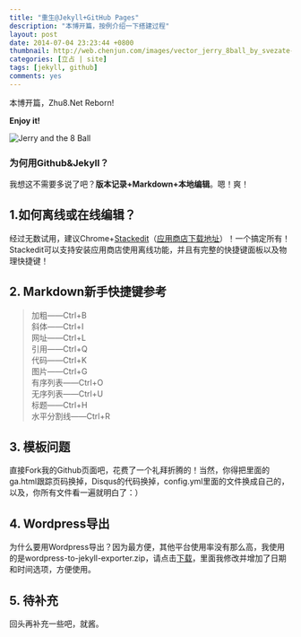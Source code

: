 ```yaml
---
title: "重生@Jekyll+GitHub Pages"
description: "本博开篇，按例介绍一下搭建过程"
layout: post
date: 2014-07-04 23:23:44 +0800
thumbnail: http://web.chenjun.com/images/vector_jerry_8ball_by_svezate-d6lzyyh.png "Jerry and the 8 Ball"
categories: [立占 | site]
tags: [jekyll, github]
comments: yes
---
```


本博开篇，Zhu8.Net Reborn!

**Enjoy it!**

![Jerry and the 8 Ball][1]

### 为何用Github&Jekyll？

我想这不需要多说了吧？**版本记录+Markdown+本地编辑**。嗯！爽！

## 1.如何离线或在线编辑？

经过无数试用，建议Chrome+[Stackedit][2]（[应用商店下载地址][3]）！一个搞定所有！Stackedit可以支持安装应用商店使用离线功能，并且有完整的快捷键面板以及物理快捷键！

## 2. Markdown新手快捷键参考

> 加粗——Ctrl+B  
> 斜体——Ctrl+I	
> 网址——Ctrl+L	
> 引用——Ctrl+Q	 
> 代码——Ctrl+K	
> 图片——Ctrl+G  
> 有序列表——Ctrl+O  
> 无序列表——Ctrl+U  
> 标题——Ctrl+H  
> 水平分割线——Ctrl+R	

## 3. 模板问题

直接Fork我的Github页面吧，花费了一个礼拜折腾的！当然，你得把里面的ga.html跟踪页码换掉，Disqus的代码换掉，config.yml里面的文件换成自己的，以及，你所有文件看一遍就明白了：）

## 4. Wordpress导出

为什么要用Wordpress导出？因为最方便，其他平台使用率没有那么高，我使用的是wordpress-to-jekyll-exporter.zip，请点击[下载][4]，里面我修改并增加了日期和时间选项，方便使用。

## 5. 待补充

回头再补充一些吧，就酱。


  [1]: http://web.chenjun.com/images/vector_jerry_8ball_by_svezate-d6lzyyh.png "Jerry and the 8 Ball"
  [2]: https://stackedit.io "StackEdit"
  [3]: https://chrome.google.com/webstore/detail/stackedit/iiooodelglhkcpgbajoejffhijaclcdg?utm_source=chrome-ntp-launcher
  [4]: https://www.dropbox.com/s/maf5zc5zoj3eqec/wordpress-to-jekyll-exporter.zip "wordpress-to-jekyll-exporter.zip"

